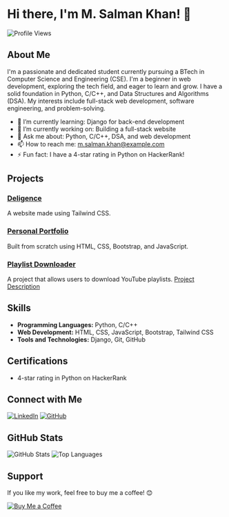 # Hi there, I'm M. Salman Khan! 👋

![Profile Views](https://komarev.com/ghpvc/?username=M-Salman-khan)

## About Me

I'm a passionate and dedicated student currently pursuing a BTech in Computer Science and Engineering (CSE). I'm a beginner in web development, exploring the tech field, and eager to learn and grow. I have a solid foundation in Python, C/C++, and Data Structures and Algorithms (DSA). My interests include full-stack web development, software engineering, and problem-solving.

- 🌱 I’m currently learning: Django for back-end development
- 🔭 I’m currently working on: Building a full-stack website
- 💬 Ask me about: Python, C/C++, DSA, and web development
- 📫 How to reach me: m.salman.khan@example.com
- ⚡ Fun fact: I have a 4-star rating in Python on HackerRank!

## Projects

### [Deligence](https://m-salman-khan.github.io/Deligence/)
A website made using Tailwind CSS.

### [Personal Portfolio](https://m-salman-khan.web.app)
Built from scratch using HTML, CSS, Bootstrap, and JavaScript.

### [Playlist Downloader](https://github.com/M-Salman-khan/YT_Playlist_Downloader)
A project that allows users to download YouTube playlists. [Project Description](https://www.linkedin.com/in/m-salman-khan/)

## Skills

- **Programming Languages:** Python, C/C++
- **Web Development:** HTML, CSS, JavaScript, Bootstrap, Tailwind CSS
- **Tools and Technologies:** Django, Git, GitHub

## Certifications

- 4-star rating in Python on HackerRank

## Connect with Me

[![LinkedIn](https://img.shields.io/badge/LinkedIn-blue?style=flat&logo=linkedin&label=Connect)](https://www.linkedin.com/in/m-salman-khan/)
[![GitHub](https://img.shields.io/badge/GitHub-black?style=flat&logo=github&label=Follow)](https://github.com/M-Salman-khan)

## GitHub Stats

![GitHub Stats](https://github-readme-stats.vercel.app/api?username=M-Salman-khan&show_icons=true&theme=radical)
![Top Languages](https://github-readme-stats.vercel.app/api/top-langs/?username=M-Salman-khan&layout=compact&theme=radical)

## Support

If you like my work, feel free to buy me a coffee! 😊

[![Buy Me a Coffee](https://img.shields.io/badge/Buy%20Me%20A%20Coffee-yellow?style=flat&logo=buy-me-a-coffee&label=Support)](https://www.buymeacoffee.com/yourprofile)
